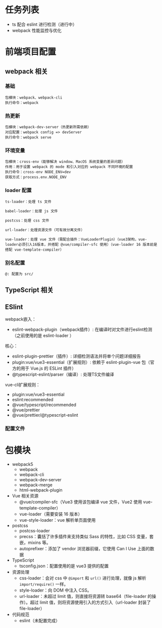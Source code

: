 # 任务列表

- ts 配合 eslint 进行检测（进行中）
- webpack 性能监控与优化

# 前端项目配置

## webpack 相关

### 基础

```
包模块：webpack、webpack-cli
执行命令：webpack
```

### 热更新

```
包模块：webpack-dev-server（热更新所需依赖）
对应配置：webpack config => devServer
执行命令：webpack serve
```

### 环境变量

```
包模块：cross-env（能够解决 window、MacOS 系统变量的差异问题）
作用：用于设置 webpack 的 mode 和引入对应的 webpack 不同环境的配置
执行命令：cross-env NODE_ENV=dev
获取方式：process.env.NODE_ENV
```

### loader 配置

```
ts-loader：处理 ts 文件

babel-loader：处理 js 文件

postcss：处理 css 文件

url-loader：处理资源文件（可有效分离文件）

vue-loader：处理 vue 文件（需配合插件：VueLoaderPlugin）（vue3架构，vue-loader必须引入16版本，并搭配 @vue/compiler-sfc 使用）（vue-loader 16 版本前是搭配 vue-template-compiler）
```

### 别名配置

```
@: 配置为 src/
```

## TypeScript 相关

## ESlint

webpack嵌入：
+ eslint-webpack-plugin（webpack插件）: 在编译时对文件进行eslint检测（之前使用的是 eslint-loader ）

核心：
+ eslint-plugin-prettier（插件）: 详细检测语法并将单个问题详细报告
+ plugin:vue/vue3-essential（扩展规则）: 依赖于 eslint-plugin-vue 包（官方的用于 Vue.js 的 ESLint 插件）
+ @typescript-eslint/parser（编译）: 处理TS文件编译

vue-cli扩展规则：
+ plugin:vue/vue3-essential
+ eslint:recommended
+ @vue/typescript/recommended
+ @vue/prettier
+ @vue/prettier/@typescript-eslint


### 配置文件

# 包模块

- webpack5
  - webpack
  - webpack-cli
  - webpack-dev-server
  - webpack-merge
  - html-webpack-plugin
- Vue 相关资源
  - @vue/compiler-sfc（Vue3 使用该包编译 vue 文件，Vue2 使用 vue-template-compiler）
  - vue-loader（需要安装 16 版本）
  - vue-style-loader：vue 解析单页面使用
- postcss
  - postcss-loader
  - precss：囊括了许多插件来支持类似 Sass 的特性，比如 CSS 变量，套嵌，mixins 等。
  - autoprefixer：添加了 vendor 浏览器前缀，它使用 Can I Use 上面的数据
- TypeScript
  - tsconfig.json：配置使用的是 vue3 提供的配置
- 资源处理
  - css-loader：会对 css 中 `@import` 和 `url()` 进行处理，就像 js 解析 `import/require()` 一样。
  - style-loader：向 DOM 中注入 CSS。
  - url-loader：未超过 limit 值，则直接将资源转 base64（file-loader 的操作）。超过 limit 值，则将资源使用引入的方式引入（url-loader 封装了 file-loader）
- 代码规范
  - eslint（未配置完成）
